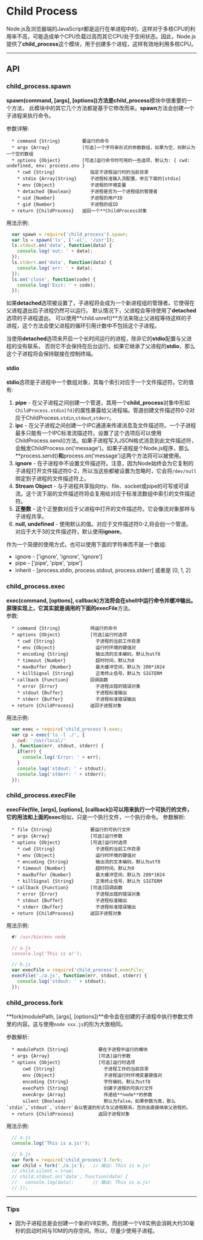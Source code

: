 # Child Process
Node.js及浏览器端的JavaScript都是运行在单进程中的，这样对于多核CPU的利用率不高，可能造成单个CPU负载过高而其它CPU处于空闲状态。因此，Node.js提供了**child_process**这个模块，用于创建多个进程，这样有效地利用多核CPU。

------

## API

### child_process.spawn
**spawn(command, [args], [options])**方法是**child_process**模块中很重要的一个方法，
此模块中的其它几个方法都是基于它修改而来。**spawn**方法会创建一个子进程来执行命令。   

参数详解:
```  
  * command {String}        要运行的命令
  * args {Array}            [可选]一个字符串形式的参数数组，如果为空，则默认为一个空的数组
  * options {Object}        [可选]运行命令时可用的一些选项，默认为: { cwd: undefined, env: process.env }
    * cwd {String}             指定子进程运行时的当前目录
    * stdio {Array|String}     子进程标准输入流配置，参见下面的[stdio]
    * env {Object}             子进程的环境变量
    * detached {Boolean}       子进程是否为一个进程组的管理者
    * uid {Number}             子进程的用户ID
    * gid {Number}             子进程的组ID
  + return {ChildProcess}   返回一个**ChildProcess对象  
```   

用法示例:
```javascript
  var spawn = require('child_process').spawn;
  var ls = spawn('ls', ['-al', '/usr']);
  ls.stdout.on('data', function(data) {
    console.log('out: ' + data);
  });
  ls.stderr.on('data', function(data) {
    console.log('err: ' + data);
  });
  ls.on('close', function(code) {
    console.log('Exit: ' + code);
  });
```

如果**detached**选项被设置了，子进程将会成为一个新进程组的管理者。它使得在父进程退出后子进程仍然可以运行。
默认情况下，父进程会等待使用了**detached**选项的子进程退出。
可以使用**child.unref()**方法来阻止父进程等待这样的子进程，这个方法会使父进程的循环引用计数中不包括这个子进程。

当使用**detached**选项来开启一个长时间运行的进程，除非它的**stdio**配置与父进程的没有联系，
否则它不会保持在后台运行。如果它继承了父进程的**stdio**，那么这个子进程将会保持联接在控制终端。

#### stdio
**stdio**选项是子进程中一个数组对象，其每个索引对应于一个文件描述符。它的值有:   

  1. **pipe** - 在父子进程之间创建一个管道，其用一个**child_process**对象中形如`ChildProcess.stdio[fd]`的属性暴露给父进程端。管道创建文件描述符0-2对应于ChildProcess.`stdin`,`stdout`,`stderr`。
  2. **ipc** - 在父子进程之间创建一个IPC通道来传递消息及文件描述符。一个子进程最多只能有一个IPC标准流描述符。设置了这个选项后可以使用ChildProcess.send()方法。如果子进程写入JSON格式消息到此文件描述符，会触发ChildProcess.on('message')。如果子进程是个Node.js程序，那么**process.send()**和**process.on('message')这两个方法将可以被使用。
  3. **ignore** - 在子进程中不设置文件描述符。注意，因为Node始终会为它复制的子进程打开文件描述符0-2，所以当这些都被设置为忽略时，它会将`/dev/null`绑定到子进程的文件描述符上。
  4. **Stream Object** - 与子进程共享指向tty、file、socket或pipe的可写或可读流。这个流下层的文件描述符将会复用给对应于标准流数组中索引的文件描述符。
  5. **正整数** - 这个正整数对应于父进程中打开的文件描述符。它会像流对象那样与子进程共享。
  6. **null, undefined** - 使用默认的值。对应于文件描述符0-2,将会创一个管道。对应于大于3的文件描述符，默认使用**ignore**。

作为一个简便的使用方式，也可以使用下面的字符串而不是一个数组:   
  
  * ignore - ['ignore', 'ignore', 'ignore']
  * pipe - ['pipe', 'pipe', 'pipe']
  * inherit - [process.stdin, process.stdout, process.stderr] 或者是 [0, 1, 2]


### child_process.exec
**exec(command, [options], callback)**方法将会在shell中运行命令并缓冲输出。原理实现上，它其实就是调用的下面的**execFile**方法。   
参数:   
```
  * command {String}           待运行的命令
  * options {Object}           [可选]运行时选项
    * cwd {String}               子进程的当前工作目录
    * env {Object}               运行时环境的键值对
    * encoding {String}          输出流的文本编码，默认为utf8
    * timeout {Number}           超时时间，默认为0
    * maxBuffer {Number}         最大缓冲空间，默认为 200*1024
    * killSignal {String}        正常终止信号，默认为 SIGTERM
  * callback {Function}        回调函数
    * error {Error}              子进程出错的错误对象
    * stdout {Buffer}            子进程标准输出
    * stderr {Buffer}            子进程标准错误输出
  + return {ChildProcess}      返回子进程对象
```   
用法示例:   
```javascript
  var exec = require('child_process').exec;
  var cp = exec('ls -l ./', {
    cwd: '/usr/local/'
  }, function(err, stdout, stderr) {
    if(err) {
      console.log('Error: ' + err);
    }
    console.log('stdout: ' + stdout);
    console.log('stderr: ' + stderr);
  });
```


### child_process.execFile
**execFile(file, [args], [options], [callback])**可以用来执行一个可执行的文件，
它的用法和上面的**exec**相似，只是一个执行文件，一个执行命令。
参数解析:
```
  * file {String}              要运行的可执行文件
  * args {Array}               [可选]运行参数
  * options {Object}           [可选]运行时选项
    * cwd {String}               子进程的当前工作目录
    * env {Object}               运行时环境的键值对
    * encoding {String}          输出流的文本编码，默认为utf8
    * timeout {Number}           超时时间，默认为0
    * maxBuffer {Number}         最大缓冲空间，默认为 200*1024
    * killSignal {String}        正常终止信号，默认为 SIGTERM
  * callback {Function}        [可选]回调函数
    * error {Error}              子进程出错的错误对象
    * stdout {Buffer}            子进程标准输出
    * stderr {Buffer}            子进程标准错误输出
  + return {ChildProcess}      返回子进程对象
```

用法示例:
```javascript
  #! /usr/bin/env node

  // a.js
  console.log('This is a!');
```   
```javascript
  // b.js
  var execFile = require('child_process').execFile;
  execFile('./a.js', function(err, stdout, stderr) {
    console.log('stdout: ' + stdout);
  });
```

### child_process.fork
**fork(modulePath, [args], [options])**命令会在创建的子进程中执行参数文件里的内容。这与使用` node xxx.js `的形为大致相同。

参数解析:
```
  * modulePath {String}           要在子进程中运行的模块
  * args {Array}                  [可选]运行参数
  * options {Object}              [可选]运行时选项
      cwd {String}                  子进程工作的当前目录
      env {Object}                  子进程运行时环境变量键值对
      encoding {String}             字符编码，默认为utf8
      execPath {String}             创建子进程的可执行文件
      execArgv {Array}              传递给**node**的参数
      silent {Boolean}              默认为false。如果参数为真，那么`stdin`,`stdout`,`stderr`会以管道的形式与父进程联系，否则会直接继承父进程的。
  + return {ChildProcess}         返回子进程对象
```

用法示例:
```javascript
  // a.js
  console.log('This is a.js!');
```
```javascript
  // b.js
  var fork = require('child_process').fork;
  var child = fork('./a.js');   // 输出: This is a.js!
  // child.silent = true;
  // child.stdout.on('data', function(data) {
  //   console.log(data);       // 输出: This is a.js!
  // });
```

------

### Tips

 + 因为子进程总是会创建一个新的V8实例，而创建一个V8实例会消耗大约30毫秒的启动时间与10M的内存空间。所以，尽量少使用子进程。



